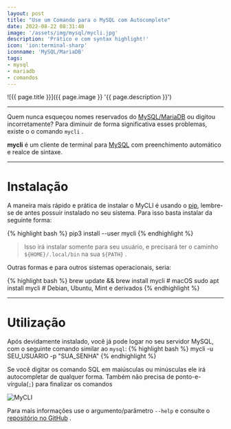 ```yaml
---
layout: post
title: "Use um Comando para o MySQL com Autocomplete"
date: 2022-08-22 08:31:48
image: '/assets/img/mysql/mycli.jpg'
description: 'Prático e com syntax highlight!'
icon: 'ion:terminal-sharp'
iconname: 'MySQL/MariaDB'
tags:
- mysql
- mariadb
- comandos
---
```


![{{ page.title }}]({{ page.image }} '{{ page.description }}')

---

Quem nunca esqueçou nomes reservados do [MySQL/MariaDB](https://terminalroot.com.br/mysql) ou digitou incorretamente? Para diminuir de forma significativa esses problemas, existe o o comando `mycli` .

**mycli** é um cliente de terminal para [MySQL](https://terminalroot.com.br/tags#mysql) com preenchimento automático e realce de sintaxe.

---

# Instalação
A maneira mais rápido e prática de instalar o MyCLI é usando o [pip](https://pypi.org/project/pip/), lembre-se de antes possuir instalado no seu sistema. Para isso basta instalar da seguinte forma:

{% highlight bash %}
pip3 install --user mycli
{% endhighlight %}
> Isso irá instalar somente para seu usuário, e precisará ter o caminho `${HOME}/.local/bin` na sua `${PATH}` .

Outras formas e para outros sistemas operacionais, seria:

{% highlight bash %}
brew update && brew install mycli  # macOS
sudo apt install mycli # Debian, Ubuntu, Mint e derivados
{% endhighlight %}

---

# Utilização
Após devidamente instalado, você já pode logar no seu servidor MySQL, com o seguinte comando similar ao `mysql`:
{% highlight bash %}
mycli -u SEU_USUARIO -p "SUA_SENHA"
{% endhighlight %}

Se você digitar os comando SQL em maiúsculas ou minúsculas ele irá autocompletar de qualquer forma. Também não precisa de ponto-e-vírgula(`;`) para finalizar os comandos

![MyCLI](https://github.com/dbcli/mycli/raw/main/screenshots/main.gif) 

Para mais informações use o argumento/parâmetro `--help` e consulte o [repositório no GitHub](https://github.com/dbcli/mycli) .



